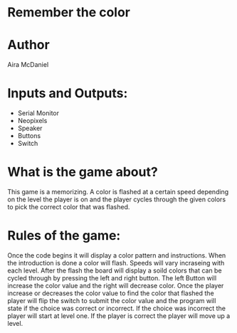 # Remember the color

# Author
Aira McDaniel

# Inputs and Outputs:
- Serial Monitor
- Neopixels
- Speaker
- Buttons
- Switch

# What is the game about?
This game is a memorizing. A color is flashed at a certain speed depending on the level the player is on and the player cycles through the given colors to pick the correct color that was flashed. 

# Rules of the game:
Once the code begins it will display a color pattern and instructions. When the introduction is done a color will flash. Speeds will vary incraseing with each level. After the flash the board will display a soild colors that can be cycled through by pressing the left and right button. The left Button will increase the color value and the right will decrease color. Once the player increase or decreases the color value to find the color that flashed the player will flip the switch to submit the color value and the program will state if the choice was correct or incorrect. If the choice was incorrect the player will start at level one. If the player is correct the player will move up a level.
